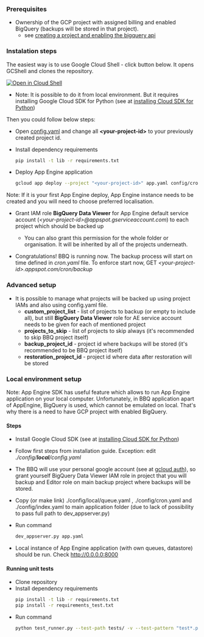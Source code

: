 ### Prerequisites
  * Ownership of the GCP project with assigned billing and enabled BigQuery (backups will be stored in that project).
    * see [creating a project and enabling the bigquery api](https://cloud.google.com/bigquery/docs/enable-transfer-service#creating_a_project_and_enabling_the_bigquery_api)

### Instalation steps

The easiest way is to use Google Cloud Shell - click button below. It opens GCShell and clones the repository. 

<a href="https://console.cloud.google.com/cloudshell/open?git_repo=https://github.com/ocadotechnology/bbq&page=editor&open_in_editor=SETUP.md">
<img alt="Open in Cloud Shell" src ="http://gstatic.com/cloudssh/images/open-btn.png"></a>

<br>
  
  * Note: It is possible to do it from local environment. But it requires installing Google Cloud SDK for Python (see at [installing Cloud SDK for Python](https://cloud.google.com/appengine/docs/standard/python/download))

Then you could follow below steps:
* Open [config.yaml](./config/prd/config.yaml) and change all **\<your-project-id\>** to your previously created project id. 

* Install dependency requirements
  ```bash
  pip install -t lib -r requirements.txt
  ```
*  Deploy App Engine application
   ```bash
   gcloud app deploy --project "<your-project-id>" app.yaml config/cron.yaml config/prd/queue.yaml config/index.yaml
   ```
  
  Note: If it is your first App Engine deploy, App Engine instance needs to be created and you will need to choose preferred localisation. 
* Grant IAM role **BigQuery Data Viewer** for App Engine default service account (*\<your-project-id\>@appspot.gserviceaccount.com*) to each project which should be backed up
  * You can also grant this permission for the whole folder or organisation. It will be inherited by all of the projects underneath.

* Congratulations! BBQ is running now. The backup process will start on time defined in *cron.yaml* file. 
To enforce start now, GET *\<your-project-id\>.appspot.com/cron/backup*

### Advanced setup
  * It is possible to manage what projects will be backed up using project IAMs and also using config.yaml file.
      * **custom_project_list** - list of projects to backup (or empty to include all), but still **BigQuery Data Viewer** role for AE service account needs to be given for each of mentioned project
      * **projects_to_skip** - list of projects to skip always (it's recommended to skip BBQ project itself)
      * **backup_project_id** - project id where backups will be stored (it's recommended to be BBQ project itself)
      * **restoration_project_id** - project id where data after restoration will be stored
      


### Local environment setup

Note: App Engine SDK has useful feature which allows to run App Engine application on your local computer. 
Unfortunately, in BBQ application apart of AppEngine, BigQuery is used, which cannot be emulated on local. 
That's why there is a need to have GCP project with enabled BigQuery.

#### Steps

* Install Google Cloud SDK (see at [installing Cloud SDK for Python](https://cloud.google.com/appengine/docs/standard/python/download))

* Follow first steps from installation guide. Exception: edit *./config/**local**/config.yaml*

* The BBQ will use your personal google account (see at [gcloud auth](https://cloud.google.com/sdk/gcloud/reference/auth/)), so grant yourself BigQuery Data Viewer IAM role in project that you will backup and Editor role on main backup project where backups will be stored.

* Copy (or make link) ./config/local/queue.yaml , ./config/cron.yaml and ./config/index.yaml to main application folder (due to lack of possibility to pass full path to dev_appserver.py)

* Run command 
  ```bash
  dev_appserver.py app.yaml
  ```
  
* Local instance of App Engine application (with own queues, datastore) should be run. Check http://0.0.0.0:8000


#### Running unit tests

* Clone repository
* Install dependency requirements
  ```bash
  pip install -t lib -r requirements.txt
  pip install -r requirements_test.txt
  ```
* Run command
  ```bash
  python test_runner.py --test-path tests/ -v --test-pattern "test*.py" <path to google cloud sdk> 
  ```

